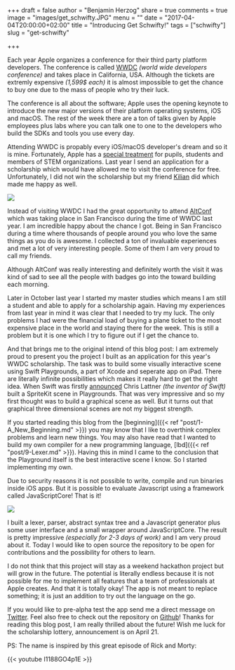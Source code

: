 +++
draft = false
author = "Benjamin Herzog"
share = true
comments = true
image = "images/get_schwifty.JPG"
menu = ""
date = "2017-04-04T20:00:00+02:00"
title = "Introducing Get Schwifty!"
tags = ["schwifty"]
slug = "get-schwifty"

+++

Each year Apple organizes a conference for their third party platform developers. The conference is called [WWDC](https://developer.apple.com/wwdc/) *(world wide developers conference)* and takes place in California, USA. Although the tickets are extremly expensive *(1,599$ each)* it is almost impossible to get the chance to buy one due to the mass of people who try their luck.

The conference is all about the software; Apple uses the opening keynote to introduce the new major versions of their platform operating systems, iOS and macOS. The rest of the week there are a ton of talks given by Apple employees plus labs where you can talk one to one to the developers who build the SDKs and tools you use every day.

Attending WWDC is propably every iOS/macOS developer's dream and so it is mine. Fortunately, Apple has a [special treatment](https://developer.apple.com/wwdc/scholarships/) for pupils, students and members of STEM organizations. Last year I send an application for a scholarship which would have allowed me to visit the conference for free. Unfortunately, I did not win the scholarship but my friend [Kilian](https://twitter.com/kiliankoe) did which made me happy as well.

![](/images/posts/schwifty.jpg)

Instead of visiting WWDC I had the great opportunity to attend [AltConf](http://altconf.com) which was taking place in San Francisco during the time of WWDC last year. I am incredible happy about the chance I got. Being in San Francisco during a time where thousands of people around you who love the same things as you do is awesome. I collected a ton of invaluable experiences and met a lot of very interesting people. Some of them I am very proud to call my friends.

Although AltConf was really interesting and definitely worth the visit it was kind of sad to see all the people with badges go into the toward building each morning.

Later in October last year I started my master studies which means I am still a student and able to apply for a scholarship again. Having my experiences from last year in mind it was clear that I needed to try my luck. The only problems I had were the financial load of buying a plane ticket to the most expensive place in the world and staying there for the week. This is still a problem but it is one which I try to figure out if I get the chance to.

And that brings me to the original intend of this blog post: I am extremely proud to present you the project I built as an application for this year's WWDC scholarship. The task was to build some visually interactive scene using Swift Playgrounds, a part of Xcode and seperate app on iPad. There are literally infinite possibilities which makes it really hard to get the right idea. When Swift was firstly [announced](https://www.youtube.com/watch?v=MO7Ta0DvEWA) Chris Lattner *(the inventor of Swift)* built a SpriteKit scene in Playgrounds. That was very impressive and so my first thought was to build a graphical scene as well. But it turns out that graphical three dimensional scenes are not my biggest strength.

If you started reading this blog from the [beginning]({{< ref "post/1-A_New_Beginning.md" >}}) you may know that I like to overthink complex problems and learn new things. You may also have read that I wanted to build my own compiler for a new programming language, [lbd]({{< ref "post/9-Lexer.md" >}}). Having this in mind I came to the conclusion that the Playground itself is the best interactive scene I know. So I started implementing my own.

Due to security reasons it is not possible to write, compile and run binaries inside iOS apps. But it is possible to evaluate Javascript using a framework called JavaScriptCore! That is it!

![](/images/posts/schwifty.gif)

I built a lexer, parser, abstract syntax tree and a Javascript generator plus some user interface and a small wrapper around JavaScriptCore. The result is pretty impressive *(especially for 2-3 days of work)* and I am very proud about it. Today I would like to open source the repository to be open for contributions and the possibility for others to learn.

I do not think that this project will stay as a weekend hackathon project but will grow in the future. The potential is literally endless because it is not possible for me to implement all features that a team of professionals at Apple creates. And that it is totally okay! The app is not meant to replace something; it is just an addition to try out the language on the go.

If you would like to pre-alpha test the app send me a direct message on [Twitter](https://twitter.com/benchr). Feel also free to check out the repository on [Github](https://github.com/BenchR267/Get-Schwifty)! Thanks for reading this blog post, I am really thrilled about the future! Wish me luck for the scholarship lottery, announcement is on April 21.

PS: The name is inspired by this great episode of Rick and Morty:

{{< youtube I1188GO4p1E >}}
